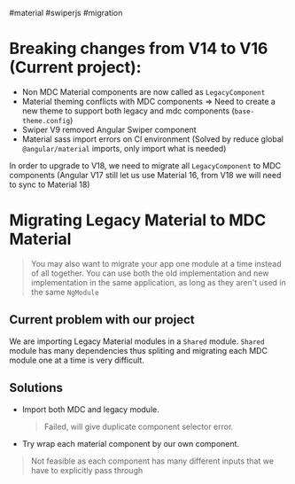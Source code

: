 #material #swiperjs #migration

# Breaking changes from V14 to V16 (Current project):

- Non MDC Material components are now called as `LegacyComponent`
- Material theming conflicts with MDC components => Need to create a new theme to support both legacy and mdc components (`base-theme.config`)
- Swiper V9 removed Angular Swiper component
- Material sass import errors on CI environment (Solved by reduce global `@angular/material` imports, only import what is needed)

In order to upgrade to V18, we need to migrate all `LegacyComponent` to MDC components (Angular V17 still let us use Material 16, from V18 we will need to sync to Material 18)

# Migrating Legacy Material to MDC Material

> You may also want to migrate your app one module at a time instead of all together. You can use both the old implementation and new implementation in the same application, as long as they aren't used in the same `NgModule`

## Current problem with our project

We are importing Legacy Material modules in a `Shared` module. `Shared` module has many dependencies thus spliting and migrating each MDC module one at a time is very difficult.

## Solutions

- Import both MDC and legacy module. 
	> Failed, will give duplicate component selector error.
- Try wrap each material component by our own component.
 > 	Not feasible as each component has many different inputs that we have to explicitly pass through